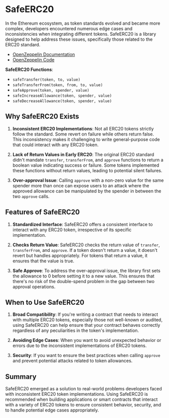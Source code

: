 # SafeERC20  

In the Ethereum ecosystem, as token standards evolved and became more complex, developers encountered numerous edge cases and inconsistencies when integrating different tokens. SafeERC20 is a library designed to help address these issues, specifically those related to the ERC20 standard.  

- [OpenZeppelin Documentation](https://docs.openzeppelin.com/contracts/2.x/api/token/erc20#SafeERC20)  
- [OpenZeppelin Code](https://github.com/OpenZeppelin/openzeppelin-contracts/blob/master/contracts/token/ERC20/utils/SafeERC20.sol)  

**SafeERC20 Functions**:  
- `safeTransfer(token, to, value)`  
- `safeTransferFrom(token, from, to, value)`  
- `safeApprove(token, spender, value)`  
- `safeIncreaseAllowance(token, spender, value)`  
- `safeDecreaseAllowance(token, spender, value)`  

## Why SafeERC20 Exists  

1. **Inconsistent ERC20 Implementations**: Not all ERC20 tokens strictly follow the standard. Some revert on failure while others return false. This inconsistency makes it challenging to write general-purpose code that could interact with any ERC20 token.  

2. **Lack of Return Values in Early ERC20**: The original ERC20 standard didn't mandate `transfer`, `transferFrom`, and `approve` functions to return a boolean value indicating success or failure. Some tokens implemented these functions without return values, leading to potential silent failures.  

3. **Over-approval Issue**: Calling `approve` with a non-zero value for the same spender more than once can expose users to an attack where the approved allowance can be manipulated by the spender in between the two `approve` calls.  

## Features of SafeERC20  

1. **Standardized Interface**: SafeERC20 offers a consistent interface to interact with any ERC20 token, irrespective of its specific implementation.  

2. **Checks Return Value**: SafeERC20 checks the return value of `transfer`, `transferFrom`, and `approve`. If a token doesn't return a value, it doesn't revert but handles appropriately. For tokens that return a value, it ensures that the value is true.  

3. **Safe Approve**: To address the over-approval issue, the library first sets the allowance to 0 before setting it to a new value. This ensures that there's no risk of the double-spend problem in the gap between two approval operations.  

## When to Use SafeERC20  

1. **Broad Compatibility**: If you're writing a contract that needs to interact with multiple ERC20 tokens, especially those not well-known or audited, using SafeERC20 can help ensure that your contract behaves correctly regardless of any peculiarities in the token's implementation.  

2. **Avoiding Edge Cases**: When you want to avoid unexpected behavior or errors due to the inconsistent implementations of ERC20 tokens.  

3. **Security**: If you want to ensure the best practices when calling `approve` and prevent potential attacks related to token allowances.  

## Summary  

SafeERC20 emerged as a solution to real-world problems developers faced with inconsistent ERC20 token implementations. Using SafeERC20 is recommended when building applications or smart contracts that interact with a variety of ERC20 tokens to ensure consistent behavior, security, and to handle potential edge cases appropriately.  
